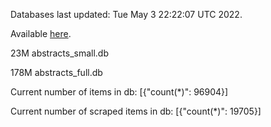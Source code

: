 Databases last updated: Tue May  3 22:22:07 UTC 2022. 

Available [here](https://github.com/cbeauhilton/ash-db/releases).


23M	abstracts_small.db

178M	abstracts_full.db

Current number of items in db:
[{"count(*)": 96904}]

Current number of scraped items in db:
[{"count(*)": 19705}]
